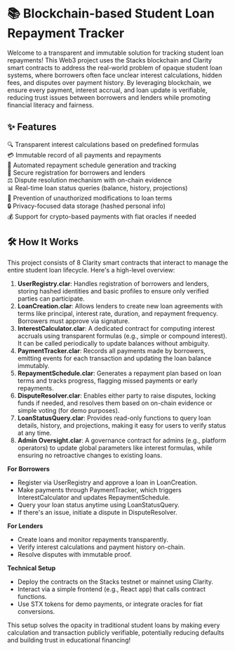 # 📚 Blockchain-based Student Loan Repayment Tracker

Welcome to a transparent and immutable solution for tracking student loan repayments! This Web3 project uses the Stacks blockchain and Clarity smart contracts to address the real-world problem of opaque student loan systems, where borrowers often face unclear interest calculations, hidden fees, and disputes over payment history. By leveraging blockchain, we ensure every payment, interest accrual, and loan update is verifiable, reducing trust issues between borrowers and lenders while promoting financial literacy and fairness.

## ✨ Features

🔍 Transparent interest calculations based on predefined formulas  
💳 Immutable record of all payments and repayments  
📅 Automated repayment schedule generation and tracking  
👥 Secure registration for borrowers and lenders  
⚖️ Dispute resolution mechanism with on-chain evidence  
📊 Real-time loan status queries (balance, history, projections)  
🚫 Prevention of unauthorized modifications to loan terms  
🔒 Privacy-focused data storage (hashed personal info)  
💰 Support for crypto-based payments with fiat oracles if needed  

## 🛠 How It Works

This project consists of 8 Clarity smart contracts that interact to manage the entire student loan lifecycle. Here's a high-level overview:

1. **UserRegistry.clar**: Handles registration of borrowers and lenders, storing hashed identities and basic profiles to ensure only verified parties can participate.
2. **LoanCreation.clar**: Allows lenders to create new loan agreements with terms like principal, interest rate, duration, and repayment frequency. Borrowers must approve via signature.
3. **InterestCalculator.clar**: A dedicated contract for computing interest accruals using transparent formulas (e.g., simple or compound interest). It can be called periodically to update balances without ambiguity.
4. **PaymentTracker.clar**: Records all payments made by borrowers, emitting events for each transaction and updating the loan balance immutably.
5. **RepaymentSchedule.clar**: Generates a repayment plan based on loan terms and tracks progress, flagging missed payments or early repayments.
6. **DisputeResolver.clar**: Enables either party to raise disputes, locking funds if needed, and resolves them based on on-chain evidence or simple voting (for demo purposes).
7. **LoanStatusQuery.clar**: Provides read-only functions to query loan details, history, and projections, making it easy for users to verify status at any time.
8. **Admin Oversight.clar**: A governance contract for admins (e.g., platform operators) to update global parameters like interest formulas, while ensuring no retroactive changes to existing loans.

**For Borrowers**  
- Register via UserRegistry and approve a loan in LoanCreation.  
- Make payments through PaymentTracker, which triggers InterestCalculator and updates RepaymentSchedule.  
- Query your loan status anytime using LoanStatusQuery.  
- If there's an issue, initiate a dispute in DisputeResolver.  

**For Lenders**  
- Create loans and monitor repayments transparently.  
- Verify interest calculations and payment history on-chain.  
- Resolve disputes with immutable proof.  

**Technical Setup**  
- Deploy the contracts on the Stacks testnet or mainnet using Clarity.  
- Interact via a simple frontend (e.g., React app) that calls contract functions.  
- Use STX tokens for demo payments, or integrate oracles for fiat conversions.  

This setup solves the opacity in traditional student loans by making every calculation and transaction publicly verifiable, potentially reducing defaults and building trust in educational financing!